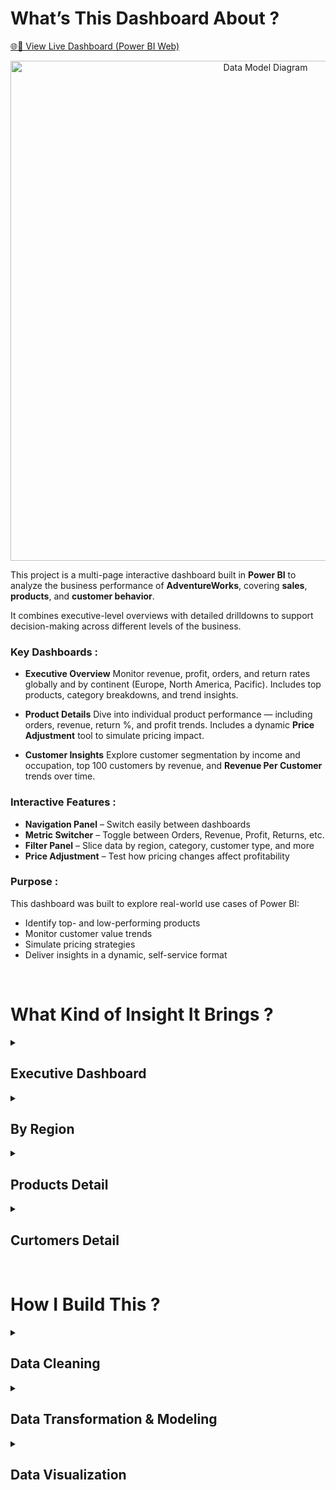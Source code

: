 # What’s This Dashboard About ?

[🌐🔗 View Live Dashboard (Power BI Web)](https://app.powerbi.com/links/wWvtQsQJYi?ctid=6aaec87a-744e-4251-94c0-291ddd50bc5a&pbi_source=linkShare)


<p align="center">
  <img src="https://github.com/user-attachments/assets/454674b3-1843-4a77-8647-b51962917702" alt="Data Model Diagram" width="800">
</p>


This project is a multi-page interactive dashboard built in **Power BI** to analyze the business performance of **AdventureWorks**, covering **sales**, **products**, and **customer behavior**.

It combines executive-level overviews with detailed drilldowns to support decision-making across different levels of the business.


### Key Dashboards :

* **Executive Overview**
  Monitor revenue, profit, orders, and return rates globally and by continent (Europe, North America, Pacific). Includes top products, category breakdowns, and trend insights.

* **Product Details**
  Dive into individual product performance — including orders, revenue, return %, and profit trends. Includes a dynamic **Price Adjustment** tool to simulate pricing impact.

* **Customer Insights**
  Explore customer segmentation by income and occupation, top 100 customers by revenue, and **Revenue Per Customer** trends over time.



### Interactive Features :

* **Navigation Panel** – Switch easily between dashboards
* **Metric Switcher** – Toggle between Orders, Revenue, Profit, Returns, etc.
* **Filter Panel** – Slice data by region, category, customer type, and more
* **Price Adjustment** – Test how pricing changes affect profitability


### Purpose :

This dashboard was built to explore real-world use cases of Power BI:

* Identify top- and low-performing products
* Monitor customer value trends
* Simulate pricing strategies
* Deliver insights in a dynamic, self-service format

<br>

# What Kind of Insight It Brings ?

<details>
  <summary><h2>Executive Dashboard</h2></summary></summary>

## **KEY INSIGHTS**

### 1. **Overall Strong Financial Performance**

* **Total Revenue:** \$24.9M

* **Total Profit:** \$10.5M

  > The profit margin appears healthy (\~42%), indicating good cost efficiency.

* **Total Orders:** 25.2K

* **Return Rate:** 2.2%

  > This return rate is relatively low, meaning most products are well-received by customers.

<br>

### 2. **Significant Uptrend in Revenue**

* The *Revenue Trending* chart shows **steady and strong growth**, especially after mid-2021.
* Latest monthly revenue is **\$1.83M**, an increase of +3.31% from the previous month.

  > This indicates consistent growth, likely driven by effective product or marketing strategies.

<br>

### 3. **Slight Drop in Monthly Orders**

* Last month's orders: **2,146**, slightly down from the previous month (**2,165**, -0.88%).

  > Even though revenue increased, the number of orders decreased slightly. This may be due to higher average order values or more premium products being purchased.

<br>

### 4. **Top Product Categories**

* **Accessories (17K orders)** is the best-selling category, followed by **Bikes (13.9K)** and **Clothing (7K)**.

  > Focusing on Accessories could deliver strong ROI due to high volume.

<br>

### 5. **Most Ordered and Most Returned Product Types**

* **Most Ordered Product Type:** *Tires and Tubes*
* **Most Returned Product Type:** *Shorts*

  > While *Tires and Tubes* are in high demand, *Shorts* experience high returns. This may point to issues with sizing, quality, or mismatched product expectations.

<br>

### 6. **Products with Highest Return Rates**

* **Sport-100 Helmet (Red & Blue)** have the highest return rates (3.31%).
* **AWC Logo Cap** also stands out with a 3.33% return rate.

  > These products may have potential issues with quality, sizing, or customer expectations that should be investigated.

<br>

## ✅ **STRATEGIC RECOMMENDATIONS**

### A. **Evaluate Products with High Return Rates**

* Conduct customer feedback surveys on *Sport-100 Helmet* and *AWC Logo Cap*.
* Perform quality checks and improve product descriptions (fit, size, materials).

### B. **Capitalize on Accessories Category**

* Run marketing campaigns focused on Accessories, given their high order volume.
* Consider bundling or upselling to increase average order value.

### C. **Boost Order Volume**

* Although revenue is rising, order volume has dropped slightly. Launch promotions to attract new buyers or introduce loyalty programs to increase purchase frequency.

### D. **Reduce Returns in Clothing**

* Since *Shorts* have the highest return rate by type, improve size guides, product material descriptions, and provide clearer product images.

### E. **Continuously Monitor High-Return Products**

* Develop a dedicated dashboard to track return trends by SKU and category over time.

</details>


<details>
  <summary><h2>By Region</h2></summary>

  <details>
    <summary><h3>Europe Region</h3></summary>
    <p>


## **KEY INSIGHTS :**

#### 1. **Moderate Revenue and Profit**

* **Total Revenue:** \$7.8M
* **Total Profit:** \$3.3M
* **Orders:** 7,380
* **Return Rate:** 2.2%

> Compared to the global overview (\$24.9M revenue), Europe contributes **\~31% of revenue** and **\~30% of orders**, showing it is a key market. Profit margin (\~42%) remains consistent.

<br>

#### 2. **Strong Revenue Growth Trend**

* Revenue has shown **consistent growth** from 2020 to 2022, especially accelerating after mid-2021.
* **Latest Monthly Revenue:** \$0.63M (↑ +13.91% MoM)

> Europe is on a healthy growth trajectory and outperformed its previous month.

<br>

#### 3. **Order Volume Increasing**

* **Monthly Orders:** 644, up from 625 last month (↑ +3.04%)
* Revenue and orders are both increasing, indicating **healthy demand** and good customer acquisition or retention.

<br>

#### 4. **Product Category Breakdown**

* **Accessories:** 5.1K orders
* **Bikes:** 4.6K orders
* **Clothing:** 2.0K orders

> Accessories are the top-performing category, consistent with the global trend. Clothing lags behind in both volume and possibly performance.

<br>

#### 5. **High-Return Products**

* **Top Return %:**

  * Sport-100 Helmet, Black → **3.67%**
  * Sport-100 Helmet, Blue → **3.15%**
  * Sport-100 Helmet, Red → **2.79%**

> All variants of *Sport-100 Helmet* show **above-average return rates**, potentially due to sizing or comfort issues specific to European customers.

<br>

#### 6. **Most Ordered and Returned Product Types**

* **Most Ordered Type:** *Tires and Tubes*
* **Most Returned Type:** *Shorts*

> Same product behavior as global level. Shorts are likely suffering from fit/sizing dissatisfaction, which could vary regionally (e.g., EU sizing standards).

<br>

## ✅ **RECOMMENDATIONS**

### A. **Investigate Sport-100 Helmet Returns**

* All color variants have high return rates.

  * Consider region-specific adjustments (size chart in EU standards).
  * Conduct reviews or surveys in UK, France, and Germany to pinpoint issues.

### B. **Optimize Accessories Strategy**

* Accessories remain the most popular category.

  * Launch targeted promotions in EU markets for bestsellers.
  * Consider bundling accessories to lift average order value.

### C. **Improve Clothing Experience**

* Since *Shorts* are still the most returned product type:

  * Enhance product descriptions (materials, sizing charts with local standards).
  * Offer virtual try-on tools or size recommendation widgets if available.

### D. **Maintain Growth Momentum**

* Europe shows a strong MoM increase in revenue and orders.

  * Maintain or expand localized marketing strategies (e.g., language-specific campaigns).
  * Monitor seasonal impacts—prepare for peak periods with inventory and support.

    </p>
  </details>

  <details>
    <summary><h3>North America Region</h3></summary>
    <p>

## KEY INSIGHTS :

#### 1. **Strong Performance with Slight Monthly Decline**

* **Total Revenue:** \$9.7M
* **Total Profit:** \$4.1M
* **Orders:** 11.7K
* **Return Rate:** 2.1%

> North America contributes \~39% of total orders and \~39% of revenue globally, highlighting its strategic importance. Profit margin (\~42%) is in line with other regions.

<br>

#### 2. **Consistent Long-Term Growth with Recent Dip**

* Revenue has shown a **strong long-term growth trend**, but:

  * **Latest Monthly Revenue:** \$0.75M
  * **Down from Previous Month:** \$0.81M (↓ -7.55%)

> This is the **first significant monthly drop** among the dashboards. It might be seasonal or tied to campaign fatigue.

<br>

#### 3. **Order Volume Also Declining**

* **Monthly Orders:** 1,023, down from 1,074 (↓ -4.75%)

> A dip in both revenue and order count signals **potential early warning signs** of softening demand or competition.

<br>

#### 4. **Product Category Overview**

* **Accessories:** 8.4K orders (strongest)
* **Bikes:** 5.3K orders
* **Clothing:** 3.5K orders

> Accessories are again the leading category. However, **Clothing has relatively strong demand in North America** compared to Europe.

<br>

#### 5. **High Return Rate Products**

* **Top Return %:**

  * Sport-100 Helmet, Blue → 3.79%
  * HL Mountain Tire → 3.69%
  * Sport-100 Helmet, Red → 3.38%
  * Sport-100 Helmet, Black → 2.50%

> Helmets remain **problematic across regions**. HL Mountain Tire return rate is relatively high for a non-clothing item.

<br>

#### 6. **Most Ordered and Returned Product Types**

* **Most Ordered Type:** *Tires and Tubes*
* **Most Returned Type:** *Shorts*

> *Shorts* consistently appear across all regions as the most returned item, pointing to a **global product design or sizing issue**.

<br>

## ✅ **RECOMMENDATIONS**

### A. **Address the Monthly Decline in Revenue and Orders**

* Investigate root causes:

  * Was there a campaign that ended?
  * Is there competitor pressure?
* Consider launching a **targeted reactivation campaign** in US/Canada to drive volume.

### B. **Review Product Return Issues (Helmets & HL Mountain Tire)**

* Conduct QA and collect reviews for:

  * *Sport-100 Helmets* (all variants)
  * *HL Mountain Tire*
* Region-specific feedback could uncover **design or performance issues in North America terrain or climate**.

### C. **Strengthen Accessories Growth**

* With Accessories performing strongly:

  * Launch bundles or seasonal promotions (e.g. back-to-school kits, holiday gear packs).
  * Introduce loyalty points or cross-sell with helmets.

### D. **Fix Global Issue with Shorts**

* Consistently high return rate across all regions signals:

  * Likely **product sizing, fit, or material mismatch**.
  * Consider relaunching *Shorts* with improved fit guide or alternate sizing schemes (US vs EU).

### E. **Monitor North America Trends Closely**

* This is the only region showing **short-term decline** despite long-term growth.
* Monitor next month’s performance to decide if corrective action (pricing, ads, assortment) is needed.

    </p>
  </details>

  <details>
    <summary><h3>Pacific Region</h3></summary>
    <p>

## KEY INSIGHTS : 

#### 1. **Smallest Region by Volume, Yet Stable**

* **Total Revenue:** \$7.4M
* **Total Profit:** \$3.1M
* **Orders:** 6,060
* **Return Rate:** 2.3%

> Pacific contributes roughly **30% of Europe’s orders** and **\~25% of North America's revenue**, showing it’s a smaller market but still profitable. The **profit margin (\~42%)** remains healthy and consistent with other regions.

<br>

#### 2. **Sustained Growth with Positive Monthly Momentum**

* The revenue trend shows **steady growth** since 2021.
* **Monthly Revenue:** \$0.45M, up from \$0.41M (↑ +10.56%)
* **Monthly Orders:** 479, up from 466 (↑ +2.79%)

> Growth is visible both in **topline (revenue)** and **volume (orders)**, showing strong regional performance and potential.

<br>

#### 3. **Product Category Overview**

* **Bikes** lead with 4.0K orders
* **Accessories** follow with 3.5K
* **Clothing** at 1.5K

> Unlike other regions, **Bikes outperform Accessories** in this market — indicating that Australia might be more sports/cycling-enthusiast driven.

<br>

#### 4. **Returns Are Concentrated in Helmets**

* **Top Return %:**

  * Sport-100 Helmet, Red → **4.19%**
  * Sport-100 Helmet, Blue → **2.47%**
  * Water Bottle – 30 oz. → **2.43%**

> *Sport-100 Helmet, Red* has the highest return rate **across all regions** here. Helmet sizing/design may not fit Australian consumer expectations.

<br>

#### 5. **Most Ordered & Most Returned Product Types**

* **Most Ordered:** *Road Bikes*
* **Most Returned:** *Vests*

> *Road Bikes* are dominating the Australian market, confirming a trend toward **recreational or competitive cycling**. Meanwhile, *Vests* may not match seasonal needs or sizing standards.

<br>

## ✅ **RECOMMENDATIONS**

### A. **Investigate Helmet Returns**

* *Sport-100 Helmet, Red* has a **4.19% return rate**, the highest in any region.

  * Review product fit, design, and local regulations (e.g., safety certifications specific to Australia).
  * Consider region-specific sizing or helmet models.

### B. **Expand Bike Product Strategy**

* Since **Road Bikes** dominate:

  * Promote high-end and beginner road bike models.
  * Consider accessories or gear bundling specifically for road cyclists.

### C. **Monitor and Fix Vest Returns**

* As *Vests* are the most returned item:

  * Analyze returns reason codes (fit, material, seasonality).
  * Localize sizing charts or adapt product offering to climate and preferences in Australia.

### D. **Support Steady Growth with Regional Campaigns**

* Leverage the momentum (↑10% MoM revenue):

  * Launch **seasonal promotions** tied to cycling events, local holidays, or summer/winter sports.
  * Explore **partnerships with local cycling clubs or outdoor communities**.

    </p>
  </details>

</details>


<details>
  <summary><h2>Products Detail</h2></summary>

## ⛳ Product Focus: **Sport-100 Helmet, Red**

### Context & Importance :

Among the top 10 best-selling products in the AdventureWorks catalog, the **Sport-100 Helmet, Red** stands out — not just for its high order volume and revenue, but for a critical issue that risks eroding its long-term profitability: an **exceptionally high return rate of 3.33%**, the highest in its category.

This analysis dives into the underlying performance, return behavior over time, and actionable steps to mitigate the risk — transforming this product from a revenue driver with liabilities into a more stable and profitable asset.



### Performance Highlights :

The product has performed **strongly in terms of demand**:

* **2,099 total orders**, placing it **#5** in overall order volume
* **\$73,444 in revenue**, ranked **#2** among the top 10
* But with a **return rate of 3.33%**, this product generates more returned units than any other top product

Despite its commercial potential, the **monthly KPIs reveal underperformance** relative to expectations:

* Orders: **47 vs target 54**
* Revenue: **\$1,645 vs target \$1,886**
* Profit: **\$1,029 vs target \$1,181**

This underperformance is likely **driven by return-related losses**, as refunds, restocking, and logistics eat into margins.



### Return Rate Trend – What the Data Reveals :

A closer look at the return rate trend from 2021–2022 reveals **volatile and concerning behavior**:

* In **Q1 2022**, return rates spiked dramatically — **exceeding 30%** at their peak.
* This was preceded by a relatively stable period in **late 2021**, where return rates hovered around **10%**, showing that **the product can perform consistently under the right conditions**.
* After the spike, the rate gradually declined, but **never stabilized**, and showed another uptick around **May–June 2022**.

These spikes likely stem from:

* **Post-holiday returns** (gifting mismatch)
* **Product quality inconsistencies** across production batches
* **Sizing misunderstandings** or inaccurate product descriptions
* Potential **regional misalignment**, where helmet sizing or regulations don’t match customer expectations (e.g., Australia vs Europe)



### ⚠️ Key Challenges Identified :

* **Profitability erosion** due to high return rates
* **Inconsistent customer experience**, risking trust and satisfaction
* **Unmet performance targets**, despite strong demand
* **Operational inefficiencies**, possibly tied to QA or product-market fit



## ✅ Recommendations & Next Steps :

To address both performance underachievement and return volatility, the following multi-pronged strategy is recommended:

### 1. Deep-Dive Return Investigation

* Survey customers who returned this helmet to capture **why** (size, comfort, expectation mismatch, safety perception, etc.)
* Cross-check return timing with **batch production records**
* Localize feedback (e.g., Are returns higher in the Pacific than in Europe?)

### 2. Fix Sizing and Product Communication

* Add a detailed **helmet sizing guide** with measurements in cm/inches
* Include **fit suggestions** (e.g., snug/loose fit) and **model visuals**
* Clarify any safety compliance by region (e.g., certifications for AU/EU/US markets)

### 3. Quality Control & Batch Audits

* Flag this SKU for **enhanced quality assurance**, especially if spikes align with specific production periods
* Consider doing **smaller batch releases** post-fix to validate improvements

### 4. Strategic Pricing & Bundling

* Simulated scenarios show that **a 5–10% price increase** does not heavily impact adjusted profit
* Consider bundling with accessories (e.g., pads, gloves) to increase perceived value and reduce standalone return risk

### 5. Monitoring & Early Warning Triggers

* Set up **weekly alerts** if return rates exceed a 15% threshold
* Link return data to customer service reports, product reviews, or channel-specific behavior


### Summary :

> The **Sport-100 Helmet, Red** presents a classic case of a high-potential product undermined by operational blind spots. It sells well, generates strong revenue, and is clearly in demand — but without intervention, its **volatile return pattern** threatens both margins and customer experience.
>
> By improving product communication, enhancing QA, segmenting return causes, and strategically adjusting price and bundling, this product can evolve from a risk to a resilient revenue engine.



</details>



<details>
  <summary><h2>Curtomers Detail</h2></summary>

### Period Covered: Jan 2020 – Jul 2022


##  **Customer Overview**

| Metric                                   | Value                                 |
| ---------------------------------------- | ------------------------------------- |
| **Unique Customers**                     | 17,400                                |
| **Average Revenue per Customer**         | \$1,431                               |
| **Top Customer (by Revenue)**            | Mr. Maurice Shan – \$12.4K (6 orders) |
| **Total Revenue from Top 100 Customers** | \$615,329 (1,272 orders)              |



##  **Trend Analysis**

### 1.  **Declining Revenue per Customer**

* The average revenue per customer **dropped from \$3,000+ in early 2020 to \~\$1,000 in 2022**.
* Two sharp declines occurred:

  * **Mid-2020** and **mid-2021**, possibly due to:

    * Influx of lower-spending customers
    * Product or pricing model change
    * Shift to volume-focused strategy

### 2. **Growth in Total Customers**

* The total customer base increased steadily from 2021 onwards.
* Suggests success in **acquisition**, but **retention and spend per customer are weakening**.



## **Customer Segmentation Insights**

### **By Income Level**

* **Low income:** 10.3K orders
* **Average income:** 11.6K orders (🔝 dominant)
* **High income:** 2.8K orders

> The brand primarily appeals to the **middle-income segment**, leaving **high-income potential untapped**.



###  **By Occupation**

* **Professionals:** 7.9K orders (🔝 highest)
* **Skilled Manual:** 6.0K orders
* **Management:** 4.4K orders

> Strong traction among **Professionals**, but **Management** could be targeted more strategically.



###  **Top 100 Customers**

* Represent a **small, high-value segment** (\~0.6% of customer base).
* Average spend per top customer: **\~\$6.1K**
* Opportunity to **retain and grow** this cohort with VIP programs or early-access deals.



## **Risks & Concerns**

* **Customer value erosion** over time could hurt profitability.
* **High-value customers may be churning or not returning** as frequently.
* **Heavy reliance on mid-income & professional segments** may limit diversification.



## ✅ **Recommendations**

### A. **Upsell to High-Income Segment**

* Launch premium product lines or exclusive bundles.
* Target campaigns with prestige, sustainability, or advanced tech messaging.

### B. **Re-engage Top Customers**

* Personalized follow-ups, loyalty rewards, or subscription-based benefits.

### C. **Improve Revenue per Customer**

* Implement tiered loyalty programs (Silver/Gold/Platinum).
* Offer incentives for increasing basket size or repeat purchases.

### D. **Deep-Dive into Drop-off Causes**

* Investigate 2020 & 2021 revenue drops:

  * Product line changes?
  * Shift in pricing?
  * Shift to B2C from B2B?

### E. **Strengthen High-Value Customer Retention**

* Create dashboards to monitor:

  * Return rate of top 5% of customers
  * Order frequency trends
  * Cart abandonment (if available)


</details>
 <br>
 
# How I Build This ?

<details>
  <summary><h2>Data Cleaning</h2></summary>

* Renamed tables and fields to make them more **readable** and consistent across the model.
* Standardized **data types** (e.g., date, numeric, text) to ensure accurate calculations and visualizations.
* Identified and handled **duplicate records** and **blank values** to maintain data integrity.
 <br>
</details>

 
<details>
  <summary><h2>Data Transformation & Modeling</h2></summary>

* **Merged Sales Datasets (2020–2022):** Combined separate yearly sales datasets into a single fact table for a unified analysis.
* **Calendar Lookup Table:** Built a date hierarchy (Year > Quarter > Month > Day) to support time-based analysis and period comparisons.
* **Customer Lookup Table:** Added a **Full Name** column by concatenating first and last names for better readability in visuals.
* **Territory Lookup Table:** Created a **territory hierarchy** (Continent > Country) to enable drill-down geographic analysis.
* **Measure Table:** Organized all DAX measures into a central table for better manageability.
* Defined **one-to-many relationships** between fact tables (Sales) and dimension tables (Calendar, Customers, Products, Territory) following a **star schema** for optimized performance and clean DAX logic.

<p align="center">
  <img src="https://github.com/user-attachments/assets/6537fcb6-9ea3-41b6-b6d9-1561deb52309" alt="Data Model Diagram" width="650">
</p>





## **Slicer Tables**

These custom tables were added to enhance interactivity and support dynamic analysis:

* **Customer Metric Adjustment:** Toggle between viewing trends for total customers and average revenue per customer over time.
* **Price Adjustment (%):**

  ```DAX
  Price Adjustment (%) = GENERATESERIES(-1, 1, 0.1)
  ```

  Allows simulation of pricing scenarios from -100% to +100% in 10% increments.
* **Product Matrix Selection:** Enables users to analyze revenue, profit, return rate, and order trends for specific products over time.


<p align="center">
  <img src="https://github.com/user-attachments/assets/1e3754d0-6981-4588-b256-a65035845e0e" alt="Data Model Diagram" width="550">
</p>



## **DAX Measures :**

#### Base Measures

* `Total Revenue`, `Total Orders`, `Total Profit`, `Total Return`, `Return Rate`
* `Total Customers`, `Average Revenue per Customer`

#### Previous Month Measures

* `Prev. Month Revenue`, `Prev. Month Orders`, `Prev. Month Returns`

> Used for month-over-month trend comparisons.

#### Target Measures

* `Orders Target`, `Revenue Target`, `Profit Target`

> To benchmark actual performance against predefined goals.

#### Further Analysis Measures

* Additional DAX measures created as **reserves for future analysis**.
* Not currently used in the dashboard visuals but prepared to enable deeper insights when required.

<br>
</details>


<details>
  <summary><h2>Data Visualization</h1></summary>

  <details>
    <summary><h4>Executive Dasboard</h4></summary>
    <p>

    
<p align="center">
  <img src="https://github.com/user-attachments/assets/bafc3f57-6d11-471f-84c3-cc8e89e01e47" alt="Data Model Diagram" width="650">
</p>


## 1️⃣ Purpose

This dashboard serves as a **comprehensive executive summary** of AdventureWorks' overall sales performance, designed to provide key stakeholders with a quick and actionable view of business health across three years of data. It helps answer questions such as:

* How is the business performing in terms of revenue, profit, and orders?
* Which product categories and SKUs are driving sales or returns?
* How do monthly trends evolve over time?
* What products may need attention based on performance and return behavior?



## 2️⃣ Measures Used

* **Total Revenue**
* **Total Profit**
* **Total Orders**
* **Return Rate (%)**
  


## 3️⃣ Reason for Choosing This Visualization

* **Multiple Layers of Insight**: Combines high-level KPIs (top row) with temporal trends, product-level insights, and categorical breakdowns in one cohesive layout.
* **Executive-friendly**: Top KPIs are prominently displayed with clear font hierarchy and contrasting color for instant readability.
* **Trend Tracking**: The revenue line chart with a moving average baseline helps detect seasonal performance, growth, or disruptions.
* **Action-Oriented**: Highlighting return rates in the product table (with red shading) draws attention to problematic SKUs.
* **Comparative Context**: Monthly comparisons help users monitor short-term changes while staying aligned with long-term trends.
* **Category-Level Insight**: Bar chart on the right shows where the bulk of orders are coming from, helping guide strategic focus.



✅ This dashboard is particularly effective as an **entry point into deeper analysis**, enabling decision-makers to identify areas worth drilling into — such as regional dashboards, product diagnostics, or customer segmentation views.

        
  </p>
  </details>



  <details>
    <summary><h4>Product Detail Dasboard</h4></summary>
    <p>


<p align="center">
  <img src="https://github.com/user-attachments/assets/f5f8864c-b2f3-484d-a02d-9019e8322b75" alt="Data Model Diagram" width="650">
</p>



#### 1️⃣ Purpose 
This dashboard is designed to perform a **deep-dive diagnostic analysis** on an individual product—**Sport-100 Helmet, Red**—focusing on its performance across revenue, profit, and return rate. It enables users to:

* Evaluate how the product is performing **against sales targets**.
* Track **profitability trends**, including how profit changes under **simulated price adjustments**.
* Analyze the **return rate volatility** over time to understand post-sale customer dissatisfaction.
* Use **dynamic toggles (Product Matrix Selector)** to switch between performance metrics for time-based trend comparison.

This supports more informed **product-level decisions**, such as pricing strategy, promotional planning, or quality control.



#### 2️⃣ Measures Displayed

1. **Performance vs Target**

   * Monthly Orders vs Target → (206 / 270)
   * Monthly Revenue vs Target → (\$7,208 / \$9,430)
   * Monthly Profit vs Target → (\$4,512 / \$5,903)

2. **Profitability Tracking**

   * **Total Profit** (black line)
   * **Adjusted Profit** (cyan line), based on +10% price increase simulation

3. **Return Rate Trend**

   * Area chart showing **Return %** trend over time, visualizing spikes and dips in product return behavior.

4. **Interactive Elements**

   * **Price Adjustment (%)** → slider allows simulation of different price scenarios (e.g., +10% in this view).
   * **Product Matrix Selection** → enables user to switch between Orders, Revenue, Profit, Return, or Return % for time-based analysis.



#### 3️⃣ Reason for Choosing This Visualization

This multi-layered visual layout is chosen to provide a **360-degree view** of product health, all in one place. The reasons include:

* **KPI Gauges** offer a quick glance at target performance gaps.
* **Line charts with adjustable parameters** (e.g., price) allow for **what-if analysis**, giving business users tools to simulate outcomes.
* **Return rate trend** helps uncover post-sale pain points and detect quality or expectation issues.
* The interactive matrix selector encourages **exploratory analysis**, empowering users to diagnose beyond standard KPIs.

This design enables data-driven decisions around **product improvement, marketing strategies, or pricing adjustments**, especially for products showing warning signs like high return rates or underperformance.


        
</p>
  </details>



  <details>
    <summary><h4>CusTomers Details Dashboard</h4></summary>
    <p>

<p align="center">
  <img src="https://github.com/user-attachments/assets/b542d34a-8431-4323-9371-6842b016a08f" alt="Data Model Diagram" width="650">
</p>




#### 1️⃣ Purpose 

This dashboard is designed to provide a **comprehensive view of customer behavior and value**. It helps stakeholders understand:

* How many unique customers are contributing to revenue.
* The **average revenue per customer**, showing how customer value changes over time.
* Segmentation of customer orders by **income level** and **occupation**, to identify high-value demographic groups.
* Top 100 customers by revenue and their individual contribution to the business.
* Trends in customer base growth and revenue per customer across different time periods.

This enables marketing, sales, and strategy teams to focus on **retention of high-value customers** and to design targeted campaigns.



#### 2️⃣ Measures Displayed

* **Unique Customers**: Total distinct customers (17.4K).
* **Revenue Per Customer**: Average revenue generated per customer (\$1,431).
* **Customer Trend Metrics**:

  * Total Customers (line chart with trendline).
  * Revenue Per Customer (toggle option in the line chart).
* **Customer Segmentation**:

  * Pie charts showing order distribution by income level (High, Average, Low).
  * Pie charts showing order distribution by occupation (Management, Professional, Skilled Manual).
* **Top 100 Customers Table**:

  * Customer name, total orders, and revenue contribution.
* **Top Customer Highlight**:

  * Shows the customer with the highest revenue, including total orders and revenue generated.



#### 3️⃣ Reason for Choosing This Visualization
This visualization was chosen because it brings together **key customer-related metrics and demographics in a single interactive view**, allowing users to:

* Quickly identify the most valuable customers and demographic segments.
* Monitor trends in customer acquisition and spending habits over time with the toggle for Total Customers vs. Revenue Per Customer.
* Explore detailed customer data (Top 100 table) while keeping a high-level summary (KPI cards).
* Understand customer diversity and segment performance using **visual groupings (donut charts)** for income and occupation.

By combining **high-level KPIs, trend analysis, and granular details**, this design supports **strategic decisions** about customer retention, loyalty programs, and market targeting.


✅ This dashboard acts as a **bridge between sales performance and customer analytics**, enabling a deeper understanding of the “who” behind revenue figures.
    
</p>
  </details>


<details>
    <summary><h4>Navigation Panel & Custom Tooltip</h4></summary>
    <p>


<table>
  <tr>
    <td width="5%">
      <img src="https://github.com/user-attachments/assets/dc46c5cf-424c-436b-b5e8-0ced71c89309" alt="Deskripsi Gambar" width="100">
    </td>
    <td width="60%">
      <h3>Navigation Panel : </h3>
      <p>

### 1️⃣ Purpose
The navigation panel acts as a centralized sidebar for navigating between dashboards and accessing filters. It includes:

Navigation buttons to switch between Executive Overview, Product Details, and Customer Insights dashboards.

A Filter Panel toggle (hide/unhide) that reveals filtering options for:

* Year (time-based analysis)

* Country/Region (geographic segmentation)

This design gives users full control to explore data at different levels and focus on specific periods or locations without leaving the current page.

### 2️⃣ Reason for Choosing this Visualization

* Seamless navigation: Simplifies movement between report pages for a smooth user journey.

* Dynamic filtering: The hide/unhide filter panel prevents visual clutter and makes filters easily accessible when needed.

* Modern UI feel: Mimics the navigation drawer found in modern apps, making it intuitive for users.

* Space-efficient: Keeps the main canvas clean for visualizations while providing powerful interactivity on demand.


  </p>
    </td>
  </tr>
</table>

<br>

<table>
  <tr>
    <td width="40%">
      <img src="https://github.com/user-attachments/assets/be009c64-7263-459c-919f-6d75b5bc57ea" alt="Deskripsi Gambar" width="500">
    </td>
    <td width="40%">
      <h3>Custom Tooltip: </h3>
      <p>


### 1️⃣ Purpose
This tooltip gives users quick, in-depth context about each product category when they hover over a bar. It includes:

* Total Orders, Revenue, Profit, Return, and Return Rate.
* A sparkline showing Weekly Orders trends over time.
* This design enriches the bar chart without adding extra visuals to the dashboard.

### 2️⃣ Reason for Choosing this Visualization

* Enhances interactivity: Adds depth to a simple bar chart by revealing additional metrics and trends on hover.
* Compact insights: Allows detailed data exploration without taking up space in the main layout.
* Supports quick analysis: Helps users spot anomalies or seasonality within specific categories instantly.


  </p>
  </td>
  </tr>
</table>

</details>



